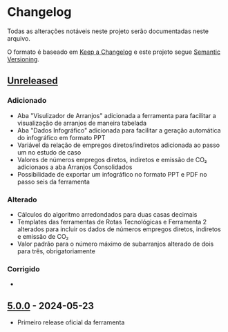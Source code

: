 # Changelog

Todas as alterações notáveis neste projeto serão documentadas neste arquivo.

O formato é baseado em [Keep a Changelog] e este projeto segue [Semantic Versioning].

## [Unreleased]

### Adicionado

- Aba "Visulizador de Arranjos" adicionada a ferramenta para facilitar a visualização de arranjos de maneira tabelada
- Aba "Dados Infográfico" adicionada para facilitar a geração automática do infográfico em formato PPT
- Variável da relação de empregos diretos/indiretos adicionada ao passo um no estudo de caso
- Valores de números empregos diretos, indiretos e emissão de CO₂ adicionaos a aba Arranjos Consolidados
- Possibilidade de exportar um infográfico no formato PPT e PDF no passo seis da ferramenta

### Alterado

- Cálculos do algoritmo arredondados para duas casas decimais
- Templates das ferramentas de Rotas Tecnológicas e Ferramenta 2 alterados para incluir os dados de números empregos diretos, indiretos e emissão de CO₂
- Valor padrão para o número máximo de subarranjos alterado de dois para três, obrigatoriamente

### Corrigido

- 

## [5.0.0] - 2024-05-23

- Primeiro release oficial da ferramenta

<!-- Links -->
[keep a changelog]: https://keepachangelog.com/en/1.0.0/
[semantic versioning]: https://semver.org/spec/v2.0.0.html

<!-- Versions -->
[Unreleased]: https://github.com/Author/Repository/compare/v5.1.0...HEAD
[5.1.0]: https://github.com/Author/Repository/compare/v5.0.0...v5.1.0
[5.0.0]: https://github.com/cristiansimioni/gestaoregionalizadarsu/releases/tag/v5.0.0